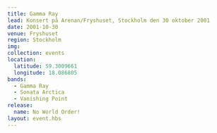 ```yaml
---
title: Gamma Ray
lead: Konsert på Arenan/Fryshuset, Stockholm den 30 oktober 2001
date: 2001-10-30
venue: Fryshuset
region: Stockholm
img:
collection: events
location:
  latitude: 59.3009661
  longitude: 18.086805
bands:
  - Gamma Ray
  - Sonata Arctica
  - Vanishing Point
release:
  name: No World Order!
layout: event.hbs
---
```

